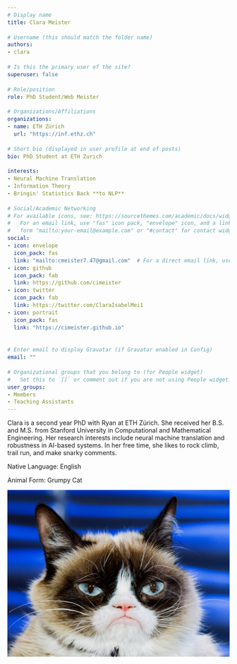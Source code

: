 ```yaml
---
# Display name
title: Clara Meister

# Username (this should match the folder name)
authors:
- clara

# Is this the primary user of the site?
superuser: false

# Role/position
role: PhD Student/Web Meister

# Organizations/Affiliations
organizations:
- name: ETH Zürich
  url: "https://inf.ethz.ch"

# Short bio (displayed in user profile at end of posts)
bio: PhD Student at ETH Zurich

interests:
- Neural Machine Translation
- Information Theory
- Bringin' Statistics Back **to NLP**

# Social/Academic Networking
# For available icons, see: https://sourcethemes.com/academic/docs/widgets/#icons
#   For an email link, use "fas" icon pack, "envelope" icon, and a link in the
#   form "mailto:your-email@example.com" or "#contact" for contact widget.
social:
- icon: envelope
  icon_pack: fas
  link: "mailto:cmeister7.47@gmail.com"  # For a direct email link, use "mailto:test@example.org".
- icon: github
  icon_pack: fab
  link: https://github.com/cimeister
- icon: twitter
  icon_pack: fab
  link: https://twitter.com/ClaraIsabelMei1
- icon: portrait
  icon_pack: fas
  link: "https://cimeister.github.io"


# Enter email to display Gravatar (if Gravatar enabled in Config)
email: ""
  
# Organizational groups that you belong to (for People widget)
#   Set this to `[]` or comment out if you are not using People widget.  
user_groups:
- Members
- Teaching Assistants
---
```


Clara is a second year PhD with Ryan at ETH Zürich. She received her B.S. and M.S. from Stanford University in Computational and Mathematical Engineering. Her research interests include neural machine translation and robustness in AI-based systems. In her free time, she likes to rock climb, trail run, and make snarky comments.

Native Language: English

Animal Form: Grumpy Cat

<img  class="avatar-small" src="grumpy-cat.jpg" style="float: center" />

